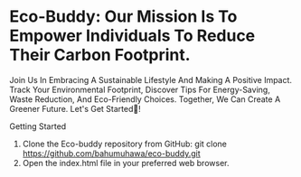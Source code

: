 # Eco-Buddy: Our Mission Is To Empower Individuals To Reduce Their Carbon Footprint.

Join Us In Embracing A Sustainable Lifestyle And Making A Positive Impact. Track Your Environmental Footprint, Discover Tips For Energy-Saving, Waste Reduction, And Eco-Friendly Choices. Together, We Can Create A Greener Future. Let's Get Started🌿!


Getting Started

1. Clone the Eco-buddy repository from GitHub: git clone https://github.com/bahumuhawa/eco-buddy.git
2. Open the index.html file in your preferred web browser.

